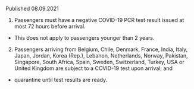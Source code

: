 Published 08.09.2021
1. Passengers must have a negative COVID-19 PCR test result issued at most 72 hours before arrival.
- This does not apply to passengers younger than 2 years.
2. Passengers arriving from Belgium, Chile, Denmark, France, India, Italy, Japan, Jordan, Korea (Rep.), Lebanon, Netherlands, Norway, Pakistan, Singapore, South Africa, Spain, Sweden, Switzerland, Turkey, USA or United Kingdom are subject to a COVID-19 test upon arrival; and
- quarantine until test results are ready.
